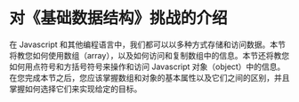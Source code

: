 # 对《基础数据结构》挑战的介绍 #

在 Javascript 和其他编程语言中，我们都可以以多种方式存储和访问数据。本节将教您如何使用数组（array），以及如何访问和复制数组中的信息。本节还将教您如何用点符号和方括号符号来操作和访问 Javascript 对象（object）中的信息。在您完成本节之后，您应该掌握数组和对象的基本属性以及它们之间的区别，并且掌握如何选择它们来实现给定的目标。
